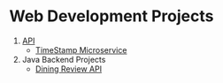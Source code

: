 # Web Development Projects 

1. [API](APIs)
   - [TimeStamp Microservice](APIs/4.%20Projects/TimeStamp%20microservice)
2. Java Backend Projects
   - [Dining Review API](DiningReviewAPI)


